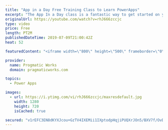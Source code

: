 ```yaml
---
title: "App in a Day Free Training Class to Learn PowerApps"
excerpt: "The App In a Day class is a fantastic way to get started on your PowerApps learning journey. It takes you through learning Common Data Services (CDS) and building canvas and model-driven applications. You will also learn about Flow in this hands-on free class.   Register for the forever free class without"
originalUrl: https://youtube.com/watch?v=rhJ666zccjc
type: video
price: Free
length: PT2M
publishedDateTime: 2019-07-09T21:00:42Z
heat: 52

featuredContent: "<iframe width=\"800\" height=\"500\" frameborder=\"0\" src=\"https://www.youtube.com/embed/rhJ666zccjc\" allow=\"accelerometer; autoplay; encrypted-media; gyroscope; picture-in-picture\" allowfullscreen></iframe>"

provider:
  name: Progmatic Works
  domain: pragmaticworks.com

topics:
  - Power Apps

images:
  - url: https://i.ytimg.com/vi/rhJ666zccjc/maxresdefault.jpg
    width: 1280
    height: 720
    isCached: true

secured: "v1rEFC3EN8dKYXJcou+GzTV4IXEMii1IXptodpHqjiPUQXrJOn5/BXV7f/OvDZxpU6hwZg6DBCMgTWAqOdK31nj/64ZvTZKRpBsL2pfnqUsmnS3MnQloGMy3eLbjBN5+/73RMQ5DSuKCg0C8Wf/2QzTRdva1GdEtoMDqRPh9qUvP7tRtaQ9iaZoqzg6ZwHbVDecfoXJ2TFCeI/+RdG4k6wP6Trv3/jGuUMrbqCTANoiyKxZDQrISss5oSMWjveqex59Zjq58Pr22tu0mxmnw2b6nd7wL34ZV6gFDSitcSGlFRCBxs44oIdfo0YghUOV4gWPth+7q6SaYe8F76sWxQDyGDatWAo47X1Y6lG1BhnDyez9WDGMFTcw/VBaj+mVnANYYd+AIg1zcIb68AdJLKywS/M8mnmmg8iGLyemTYqE=;axLy9oLgAV+0FvwIXe+weQ=="
---
```



